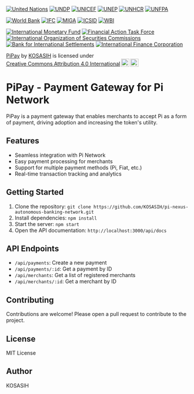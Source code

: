 [![United Nations](https://img.shields.io/badge/United%20Nations-Member-222222.svg)](https://www.un.org/)
[![UNDP](https://img.shields.io/badge/UNDP-Member-34C759.svg)](https://www.undp.org/)
[![UNICEF](https://img.shields.io/badge/UNICEF-Member-6495ed.svg)](https://www.unicef.org/)
[![UNEP](https://img.shields.io/badge/UNEP-Member-2ecc71.svg)](https://www.unep.org/)
[![UNHCR](https://img.shields.io/badge/UNHCR-Member-ff69b4.svg)](https://www.unhcr.org/)
[![UNFPA](https://img.shields.io/badge/UNFPA-Member-ff9900.svg)](https://www.unfpa.org/)

[![World Bank](https://img.shields.io/badge/World%20Bank-Partner-34C759.svg)](https://www.worldbank.org/)
[![IFC](https://img.shields.io/badge/IFC-Partner-6495ed.svg)](https://www.ifc.org/)
[![MIGA](https://img.shields.io/badge/MIGA-Partner-228B22.svg)](https://www.miga.org/)
[![ICSID](https://img.shields.io/badge/ICSID-Partner-00698f.svg)](https://icsid.worldbank.org/)
[![WBI](https://img.shields.io/badge/WBI-Partner-FFC107.svg)](https://www.worldbank.org/en/about/partnerships/world-bank-institute)

[![International Monetary Fund](https://img.shields.io/badge/International%20Monetary%20Fund-Partner-00698f.svg)](https://www.imf.org/)
[![Financial Action Task Force](https://img.shields.io/badge/Financial%20Action%20Task%20Force-Partner-008000.svg)](https://www.fatf-gafi.org/)
[![International Organization of Securities Commissions](https://img.shields.io/badge/International%20Organization%20of%20Securities%20Commissions-Member-0047AB.svg)](https://www.iosco.org/)
[![Bank for International Settlements](https://img.shields.io/badge/Bank%20for%20International%20Settlements-Partner-00698f.svg)](https://www.bis.org/)
[![International Finance Corporation](https://img.shields.io/badge/International%20Finance%20Corporation-Member-032B44.svg)](https://www.ifc.org/)

<p xmlns:cc="http://creativecommons.org/ns#" xmlns:dct="http://purl.org/dc/terms/"><a property="dct:title" rel="cc:attributionURL" href="https://github.com/KOSASIH/pi-nexus-autonomous-banking-network/tree/main/blockchain_integration/pi_network/PiPay">PiPay</a> by <a rel="cc:attributionURL dct:creator" property="cc:attributionName" href="https://www.linkedin.com/in/kosasih-81b46b5a">KOSASIH</a> is licensed under <a href="https://creativecommons.org/licenses/by/4.0/?ref=chooser-v1" target="_blank" rel="license noopener noreferrer" style="display:inline-block;">Creative Commons Attribution 4.0 International<img style="height:22px!important;margin-left:3px;vertical-align:text-bottom;" src="https://mirrors.creativecommons.org/presskit/icons/cc.svg?ref=chooser-v1" alt=""><img style="height:22px!important;margin-left:3px;vertical-align:text-bottom;" src="https://mirrors.creativecommons.org/presskit/icons/by.svg?ref=chooser-v1" alt=""></a></p>

PiPay - Payment Gateway for Pi Network
=====================================

PiPay is a payment gateway that enables merchants to accept Pi as a form of payment, driving adoption and increasing the token's utility.

Features
--------

* Seamless integration with Pi Network
* Easy payment processing for merchants
* Support for multiple payment methods (Pi, Fiat, etc.)
* Real-time transaction tracking and analytics

Getting Started
---------------

1. Clone the repository: `git clone https://github.com/KOSASIH/pi-nexus-autonomous-banking-network.git`
2. Install dependencies: `npm install`
3. Start the server: `npm start`
4. Open the API documentation: `http://localhost:3000/api/docs`

API Endpoints
-------------

* `/api/payments`: Create a new payment
* `/api/payments/:id`: Get a payment by ID
* `/api/merchants`: Get a list of registered merchants
* `/api/merchants/:id`: Get a merchant by ID

Contributing
------------

Contributions are welcome! Please open a pull request to contribute to the project.

License
-------

MIT License

Author
------

KOSASIH
